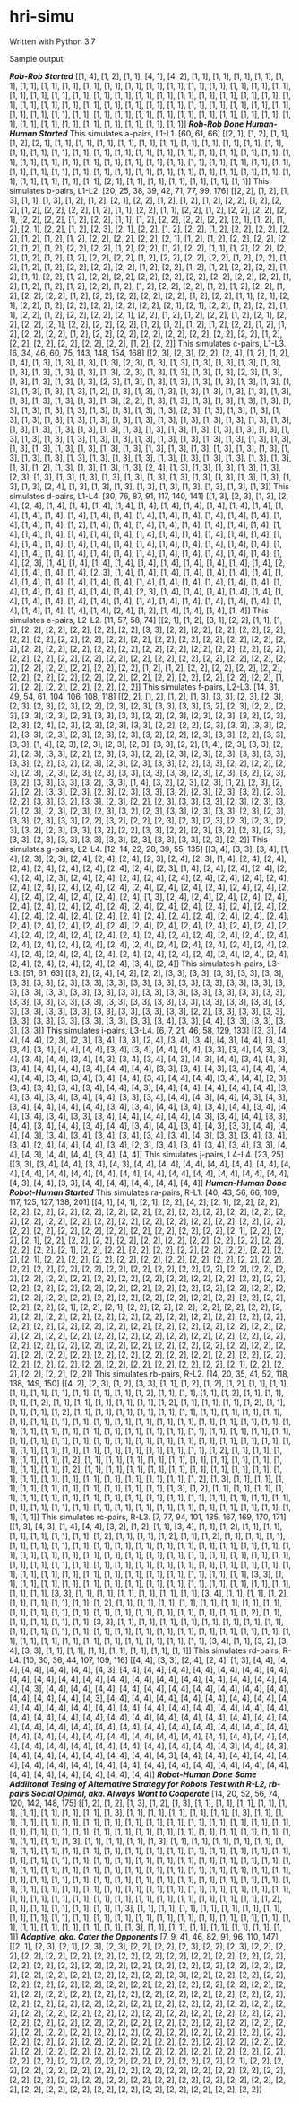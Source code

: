# hri-simu
Written with Python 3.7

Sample output:

***Rob-Rob Started***
[[1, 4], [1, 2], [1, 1], [4, 1], [4, 2], [1, 1], [1, 1], [1, 1], [1, 1], [1, 1], [1, 1], [1, 1], [1, 1], [1, 1], [1, 1], [1, 1], [1, 1], [1, 1], [1, 1], [1, 1], [1, 1], [1, 1], [1, 1], [1, 1], [1, 1], [1, 1], [1, 1], [1, 1], [1, 1], [1, 1], [1, 1], [1, 1], [1, 1], [1, 1], [1, 1], [1, 1], [1, 1], [1, 1], [1, 1], [1, 1], [1, 1], [1, 1], [1, 1], [1, 1], [1, 1], [1, 1], [1, 1], [1, 1], [1, 1], [1, 1], [1, 1], [1, 1], [1, 1], [1, 1], [1, 1], [1, 1], [1, 1], [1, 1], [1, 1], [1, 1], [1, 1], [1, 1], [1, 1], [1, 1], [1, 1], [1, 1], [1, 1], [1, 1], [1, 1], [1, 1], [1, 1], [1, 1]]
***Rob-Rob Done***
***Human-Human Started***
This simulates a-pairs, L1-L1.
[60, 61, 66]
[[2, 1], [1, 2], [1, 1], [1, 2], [2, 1], [1, 1], [1, 1], [1, 1], [1, 1], [1, 1], [1, 1], [1, 1], [1, 1], [1, 1], [1, 1], [1, 1], [1, 1], [1, 1], [1, 1], [1, 1], [1, 1], [1, 1], [1, 1], [1, 1], [1, 1], [1, 1], [1, 1], [1, 1], [1, 1], [1, 1], [1, 1], [1, 1], [1, 1], [1, 1], [1, 1], [1, 1], [1, 1], [1, 1], [1, 1], [1, 1], [1, 1], [1, 1], [1, 1], [1, 1], [1, 1], [1, 1], [1, 1], [1, 1], [1, 1], [1, 1], [1, 1], [1, 1], [1, 1], [1, 1], [1, 1], [1, 1], [1, 1], [1, 1], [1, 1], [1, 1], [1, 1], [2, 1], [1, 1], [1, 1], [1, 1], [1, 1], [1, 1], [1, 1]]
This simulates b-pairs, L1-L2.
[20, 25, 38, 39, 42, 71, 77, 99, 176]
[[2, 2], [1, 2], [1, 3], [1, 1], [1, 3], [1, 2], [1, 2], [2, 1], [2, 2], [1, 2], [1, 2], [1, 2], [2, 2], [1, 2], [2, 2], [1, 2], [2, 2], [2, 2], [1, 2], [1, 1], [2, 2], [1, 1], [2, 2], [1, 2], [2, 2], [2, 2], [2, 1], [2, 2], [2, 2], [1, 2], [2, 2], [1, 1], [1, 2], [2, 2], [2, 2], [2, 2], [2, 1], [1, 2], [1, 2], [2, 1], [2, 2], [1, 2], [2, 3], [2, 1], [2, 2], [1, 2], [2, 2], [1, 2], [2, 2], [2, 2], [2, 2], [1, 2], [1, 2], [1, 2], [2, 2], [2, 2], [2, 2], [2, 1], [1, 2], [1, 2], [2, 2], [2, 2], [2, 2], [1, 2], [1, 2], [2, 2], [2, 2], [1, 2], [2, 2], [1, 2], [2, 2], [1, 1], [1, 2], [2, 2], [2, 2], [1, 2], [1, 2], [1, 2], [2, 2], [2, 2], [1, 2], [2, 2], [2, 2], [2, 2], [1, 2], [2, 2], [1, 2], [1, 2], [1, 2], [2, 2], [2, 2], [2, 2], [1, 2], [2, 2], [1, 2], [1, 2], [2, 2], [2, 2], [1, 2], [1, 1], [2, 2], [1, 2], [2, 2], [2, 2], [2, 2], [2, 2], [2, 2], [2, 2], [2, 2], [2, 2], [1, 2], [1, 2], [1, 2], [1, 2], [2, 2], [1, 2], [1, 2], [2, 2], [2, 2], [1, 2], [1, 2], [2, 2], [1, 2], [2, 2], [2, 2], [1, 2], [2, 2], [2, 2], [2, 2], [2, 2], [1, 2], [2, 2], [1, 1], [2, 1], [2, 1], [2, 2], [1, 2], [2, 2], [2, 2], [2, 2], [2, 2], [2, 1], [2, 1], [2, 2], [1, 2], [2, 2], [1, 1], [2, 2], [1, 2], [2, 2], [2, 2], [2, 1], [2, 2], [1, 2], [1, 2], [2, 2], [1, 2], [2, 1], [2, 2], [2, 2], [2, 1], [2, 2], [2, 2], [2, 2], [1, 2], [1, 2], [1, 2], [1, 2], [2, 2], [1, 2], [1, 2], [2, 2], [2, 2], [1, 2], [2, 2], [2, 2], [2, 2], [2, 2], [2, 2], [2, 2], [2, 2], [1, 2], [2, 2], [2, 2], [2, 2], [2, 2], [2, 2], [1, 2], [2, 2]]
This simulates c-pairs, L1-L3.
[6, 34, 46, 60, 75, 143, 148, 154, 168]
[[2, 3], [2, 3], [2, 2], [2, 4], [1, 2], [1, 2], [1, 4], [1, 3], [1, 3], [1, 3], [1, 3], [2, 3], [1, 3], [1, 3], [1, 3], [1, 3], [1, 3], [1, 3], [1, 3], [1, 3], [1, 3], [1, 3], [1, 3], [2, 3], [1, 3], [1, 3], [1, 3], [1, 3], [2, 3], [1, 3], [1, 3], [1, 3], [1, 3], [1, 3], [2, 3], [1, 3], [1, 3], [1, 3], [1, 3], [1, 3], [1, 3], [1, 3], [1, 3], [1, 3], [1, 3], [1, 3], [1, 2], [1, 3], [1, 3], [1, 3], [1, 3], [1, 3], [1, 3], [1, 3], [1, 3], [1, 3], [1, 3], [1, 3], [1, 3], [1, 3], [2, 2], [1, 3], [1, 3], [1, 3], [1, 3], [1, 3], [1, 3], [1, 3], [1, 3], [1, 3], [1, 3], [1, 3], [1, 3], [1, 3], [1, 3], [2, 3], [1, 3], [1, 3], [1, 3], [1, 3], [1, 3], [1, 3], [1, 3], [1, 3], [1, 3], [1, 3], [1, 3], [1, 3], [1, 3], [1, 3], [1, 3], [1, 3], [1, 3], [1, 3], [1, 3], [1, 3], [1, 3], [1, 3], [1, 3], [1, 3], [1, 3], [1, 3], [1, 3], [1, 3], [1, 3], [1, 3], [1, 3], [1, 3], [1, 3], [1, 3], [1, 3], [1, 3], [1, 3], [1, 3], [1, 3], [1, 3], [1, 3], [1, 3], [1, 3], [1, 3], [1, 3], [1, 3], [1, 3], [1, 3], [1, 3], [1, 3], [1, 3], [1, 3], [1, 3], [1, 3], [1, 3], [1, 3], [1, 3], [1, 3], [1, 3], [1, 3], [1, 3], [1, 3], [1, 3], [1, 3], [1, 3], [1, 3], [1, 3], [1, 2], [1, 3], [1, 3], [1, 3], [1, 3], [2, 4], [1, 3], [1, 3], [1, 3], [1, 3], [1, 3], [2, 3], [1, 3], [1, 3], [1, 3], [1, 3], [1, 3], [1, 3], [1, 3], [1, 3], [1, 3], [1, 3], [1, 3], [1, 3], [1, 3], [2, 4], [1, 3], [1, 3], [1, 3], [1, 3], [1, 3], [1, 3], [1, 3], [1, 3], [1, 3]]
This simulates d-pairs, L1-L4.
[30, 76, 87, 91, 117, 140, 141]
[[1, 3], [2, 3], [1, 3], [2, 4], [2, 4], [1, 4], [1, 4], [1, 4], [1, 4], [1, 4], [1, 4], [1, 4], [1, 4], [1, 4], [1, 4], [1, 4], [1, 4], [1, 4], [1, 4], [1, 4], [1, 4], [1, 4], [1, 4], [1, 4], [1, 4], [1, 4], [1, 4], [1, 4], [1, 4], [1, 4], [1, 2], [1, 4], [1, 4], [1, 4], [1, 4], [1, 4], [1, 4], [1, 4], [1, 4], [1, 4], [1, 4], [1, 4], [1, 4], [1, 4], [1, 4], [1, 4], [1, 4], [1, 4], [1, 4], [1, 4], [1, 4], [1, 4], [1, 4], [1, 4], [1, 4], [1, 4], [1, 4], [1, 4], [1, 4], [1, 4], [1, 4], [1, 4], [1, 4], [1, 4], [1, 4], [1, 4], [1, 4], [1, 4], [1, 4], [1, 4], [1, 4], [1, 4], [1, 4], [1, 4], [1, 4], [1, 4], [2, 3], [1, 4], [1, 4], [1, 4], [1, 4], [1, 4], [1, 4], [1, 4], [1, 4], [1, 4], [1, 4], [2, 4], [1, 4], [1, 4], [1, 4], [2, 3], [1, 4], [1, 4], [1, 4], [1, 4], [1, 4], [1, 4], [1, 4], [1, 4], [1, 4], [1, 4], [1, 4], [1, 4], [1, 4], [1, 4], [1, 4], [1, 4], [1, 4], [1, 4], [1, 4], [1, 4], [1, 4], [1, 4], [1, 4], [1, 4], [1, 4], [2, 3], [1, 4], [1, 4], [1, 4], [1, 4], [1, 4], [1, 4], [1, 4], [1, 4], [1, 4], [1, 4], [1, 4], [1, 4], [1, 4], [1, 4], [1, 4], [1, 4], [1, 4], [1, 4], [1, 4], [1, 4], [1, 4], [1, 4], [2, 4], [1, 2], [1, 4], [1, 4], [1, 4], [1, 4]]
This simulates e-pairs, L2-L2.
[11, 57, 58, 74]
[[2, 1], [1, 2], [3, 1], [2, 2], [1, 1], [1, 2], [2, 2], [2, 2], [2, 2], [2, 2], [2, 2], [3, 3], [2, 2], [2, 2], [2, 2], [2, 2], [2, 2], [2, 2], [2, 2], [2, 2], [2, 2], [2, 2], [2, 2], [2, 2], [2, 2], [2, 2], [2, 2], [2, 2], [2, 2], [2, 2], [2, 2], [2, 2], [2, 2], [2, 2], [2, 2], [2, 2], [2, 2], [2, 2], [2, 2], [2, 2], [2, 2], [2, 2], [2, 2], [2, 2], [2, 2], [2, 2], [2, 2], [2, 2], [2, 2], [2, 2], [2, 2], [2, 2], [2, 2], [2, 2], [2, 2], [2, 2], [2, 2], [1, 2], [1, 2], [2, 2], [2, 2], [2, 2], [2, 2], [2, 2], [2, 2], [2, 2], [2, 2], [2, 2], [2, 2], [2, 2], [2, 2], [2, 2], [2, 2], [2, 2], [1, 2], [2, 2], [2, 2], [2, 2], [2, 2], [2, 2]]
This simulates f-pairs, L2-L3.
[14, 31, 49, 54, 61, 104, 106, 108, 118]
[[2, 2], [1, 2], [1, 2], [1, 3], [3, 3], [2, 3], [2, 3], [2, 3], [2, 3], [2, 3], [2, 2], [2, 3], [2, 3], [3, 3], [3, 3], [3, 2], [2, 3], [2, 2], [2, 3], [3, 3], [2, 3], [2, 3], [3, 3], [3, 3], [2, 2], [2, 3], [2, 3], [2, 3], [3, 2], [2, 3], [2, 3], [2, 4], [2, 3], [2, 3], [2, 3], [3, 3], [2, 2], [2, 2], [2, 3], [3, 3], [3, 3], [2, 2], [3, 3], [2, 3], [2, 3], [2, 3], [2, 3], [3, 2], [2, 2], [2, 3], [3, 3], [2, 2], [3, 3], [3, 3], [1, 4], [2, 3], [2, 3], [2, 3], [2, 3], [3, 3], [2, 2], [1, 4], [2, 3], [3, 3], [2, 2], [2, 3], [3, 3], [2, 2], [2, 3], [3, 3], [2, 2], [2, 3], [2, 3], [2, 3], [3, 3], [3, 3], [3, 3], [2, 2], [3, 2], [2, 3], [2, 3], [2, 3], [3, 3], [2, 2], [3, 3], [2, 2], [2, 2], [2, 3], [2, 3], [2, 3], [2, 3], [2, 3], [3, 3], [3, 3], [3, 3], [2, 3], [2, 3], [3, 2], [2, 3], [3, 2], [3, 3], [3, 3], [3, 2], [3, 3], [1, 4], [3, 2], [2, 3], [2, 3], [1, 2], [2, 3], [2, 2], [2, 2], [3, 3], [2, 3], [2, 3], [2, 3], [3, 3], [3, 2], [2, 3], [2, 3], [3, 2], [2, 3], [2, 2], [3, 3], [3, 2], [3, 3], [2, 3], [2, 2], [2, 3], [3, 3], [3, 3], [2, 3], [2, 3], [3, 2], [2, 3], [2, 3], [2, 3], [2, 3], [3, 2], [2, 3], [3, 3], [2, 3], [3, 3], [2, 3], [2, 3], [3, 3], [2, 3], [3, 3], [2, 2], [3, 2], [2, 2], [2, 3], [2, 3], [2, 3], [2, 3], [2, 3], [2, 3], [3, 2], [2, 3], [3, 3], [3, 2], [2, 2], [3, 3], [2, 2], [2, 3], [3, 2], [2, 3], [2, 3], [3, 3], [2, 3], [3, 3], [3, 3], [3, 3], [2, 3], [3, 3], [3, 3], [2, 3], [2, 2]]
This simulates g-pairs, L2-L4.
[12, 14, 22, 28, 39, 55, 135]
[[3, 4], [3, 3], [3, 4], [1, 4], [2, 3], [2, 3], [2, 4], [2, 4], [2, 4], [2, 3], [2, 4], [2, 3], [1, 4], [2, 4], [2, 4], [2, 4], [2, 4], [2, 4], [2, 4], [2, 4], [2, 4], [2, 3], [1, 4], [2, 4], [2, 4], [2, 4], [2, 4], [2, 4], [2, 3], [2, 4], [2, 4], [2, 4], [2, 4], [2, 4], [2, 4], [2, 4], [2, 4], [2, 4], [2, 4], [2, 4], [2, 4], [2, 4], [2, 4], [2, 4], [2, 4], [2, 4], [2, 4], [2, 4], [2, 4], [2, 4], [2, 4], [2, 4], [2, 4], [2, 4], [2, 4], [1, 3], [2, 4], [2, 4], [2, 4], [2, 4], [2, 4], [2, 4], [2, 4], [2, 4], [2, 4], [2, 4], [2, 4], [2, 4], [2, 4], [2, 4], [2, 4], [2, 4], [2, 4], [2, 4], [2, 4], [2, 4], [2, 4], [2, 4], [2, 4], [2, 4], [2, 4], [2, 4], [2, 4], [2, 4], [2, 4], [2, 4], [2, 4], [2, 4], [2, 4], [2, 4], [2, 4], [2, 4], [2, 4], [2, 4], [2, 4], [2, 4], [2, 4], [2, 4], [2, 4], [2, 4], [2, 4], [2, 4], [2, 4], [2, 4], [2, 4], [2, 4], [2, 4], [2, 4], [2, 4], [2, 4], [2, 4], [2, 4], [2, 4], [2, 4], [2, 4], [2, 4], [2, 4], [2, 4], [2, 4], [2, 4], [2, 4], [2, 4], [2, 4], [2, 4], [2, 4], [2, 4], [2, 4], [2, 4], [2, 4], [2, 4], [2, 4], [2, 4], [2, 4], [2, 4], [2, 4], [3, 4], [2, 4]]
This simulates h-pairs, L3-L3.
[51, 61, 63]
[[3, 2], [2, 4], [4, 2], [2, 2], [3, 3], [3, 3], [3, 3], [3, 3], [3, 3], [3, 3], [3, 3], [2, 3], [3, 3], [3, 3], [3, 3], [3, 3], [3, 3], [3, 3], [3, 3], [3, 3], [3, 3], [3, 3], [3, 3], [3, 3], [3, 3], [3, 3], [3, 3], [3, 3], [3, 3], [3, 3], [3, 3], [3, 3], [3, 3], [3, 3], [3, 3], [3, 3], [3, 3], [3, 3], [3, 3], [3, 3], [3, 3], [3, 3], [3, 3], [3, 3], [3, 3], [3, 3], [3, 3], [3, 3], [3, 3], [3, 3], [3, 3], [2, 2], [3, 3], [3, 3], [3, 3], [3, 3], [3, 3], [3, 3], [3, 3], [3, 3], [3, 3], [3, 4], [3, 3], [4, 4], [3, 3], [3, 3], [3, 3], [3, 3]]
This simulates i-pairs, L3-L4.
[6, 7, 21, 46, 58, 129, 133]
[[3, 3], [4, 4], [4, 4], [2, 3], [2, 3], [3, 4], [3, 3], [2, 4], [3, 4], [3, 4], [4, 3], [4, 4], [3, 4], [3, 4], [3, 4], [4, 4], [4, 4], [3, 4], [3, 4], [4, 4], [4, 4], [3, 3], [3, 4], [4, 3], [3, 4], [3, 4], [4, 4], [3, 4], [4, 3], [3, 4], [3, 4], [4, 3], [4, 3], [4, 4], [3, 4], [4, 3], [3, 4], [4, 4], [4, 4], [3, 4], [4, 4], [4, 4], [3, 3], [3, 4], [4, 3], [3, 4], [4, 4], [4, 4], [4, 4], [3, 4], [3, 4], [3, 4], [4, 4], [3, 4], [4, 4], [4, 4], [3, 4], [4, 4], [2, 3], [3, 4], [3, 4], [3, 4], [3, 4], [4, 4], [4, 3], [4, 4], [4, 4], [4, 4], [4, 4], [4, 4], [3, 4], [3, 4], [3, 4], [3, 4], [4, 4], [3, 3], [3, 4], [4, 4], [4, 3], [4, 4], [4, 3], [4, 3], [3, 4], [4, 4], [4, 4], [4, 4], [3, 4], [3, 4], [4, 4], [3, 4], [3, 4], [4, 4], [3, 4], [4, 4], [3, 4], [3, 4], [3, 3], [3, 4], [4, 4], [4, 4], [4, 4], [4, 3], [3, 4], [4, 4], [3, 3], [4, 4], [3, 4], [4, 4], [3, 4], [4, 4], [3, 4], [4, 4], [3, 4], [4, 3], [3, 3], [4, 4], [4, 4], [4, 3], [3, 4], [3, 4], [3, 4], [3, 4], [3, 4], [3, 4], [4, 3], [3, 3], [3, 4], [3, 4], [3, 4], [2, 4], [4, 4], [4, 4], [3, 4], [2, 3], [3, 4], [3, 4], [3, 4], [3, 4], [3, 3], [4, 4], [4, 3], [4, 4], [4, 4], [3, 4], [4, 4]]
This simulates j-pairs, L4-L4.
[23, 25]
[[3, 3], [3, 4], [4, 4], [3, 4], [4, 3], [4, 4], [4, 4], [4, 4], [4, 4], [4, 4], [4, 4], [4, 4], [4, 4], [4, 4], [4, 4], [4, 4], [4, 4], [4, 4], [4, 4], [4, 4], [4, 4], [4, 4], [4, 4], [4, 3], [4, 4], [3, 3], [4, 4], [4, 4], [4, 4], [4, 4], [4, 4]]
***Human-Human Done***
***Robot-Human Started***
This simulates ra-pairs, R-L1.
[40, 43, 56, 66, 109, 117, 125, 127, 138, 201]
[[4, 1], [4, 1], [2, 1], [2, 2], [4, 2], [2, 1], [2, 2], [2, 2], [2, 2], [2, 2], [2, 2], [2, 2], [2, 2], [2, 2], [2, 2], [2, 2], [2, 2], [2, 2], [2, 2], [2, 2], [2, 2], [2, 2], [2, 2], [2, 2], [2, 2], [2, 2], [2, 2], [2, 2], [2, 2], [2, 2], [2, 2], [2, 2], [2, 2], [2, 2], [2, 2], [2, 2], [2, 2], [2, 2], [2, 2], [2, 2], [2, 1], [2, 2], [2, 2], [2, 1], [2, 2], [2, 2], [2, 2], [2, 2], [2, 2], [2, 2], [2, 2], [2, 2], [2, 2], [2, 2], [2, 2], [2, 2], [2, 1], [2, 2], [2, 2], [2, 2], [2, 2], [2, 2], [2, 2], [2, 2], [2, 2], [2, 2], [2, 1], [2, 2], [2, 2], [2, 2], [2, 2], [2, 2], [2, 2], [2, 2], [2, 2], [2, 2], [2, 2], [2, 2], [2, 2], [2, 2], [2, 2], [2, 2], [2, 2], [2, 2], [2, 2], [2, 2], [2, 2], [2, 2], [2, 2], [2, 2], [2, 2], [2, 2], [2, 2], [2, 2], [2, 2], [2, 2], [2, 2], [2, 2], [2, 2], [2, 2], [2, 2], [2, 2], [2, 2], [2, 2], [2, 2], [2, 2], [2, 2], [2, 2], [2, 2], [2, 2], [2, 2], [2, 2], [2, 2], [2, 2], [2, 2], [2, 2], [2, 2], [2, 2], [2, 2], [2, 2], [2, 2], [2, 2], [2, 2], [2, 2], [2, 2], [2, 1], [2, 2], [2, 1], [2, 2], [2, 2], [2, 2], [2, 2], [2, 2], [2, 2], [2, 2], [2, 2], [2, 2], [2, 2], [2, 2], [2, 2], [2, 2], [2, 2], [2, 2], [2, 2], [2, 2], [2, 2], [2, 2], [2, 2], [2, 2], [2, 2], [2, 2], [2, 2], [2, 2], [2, 2], [2, 2], [2, 2], [2, 2], [2, 2], [2, 2], [2, 2], [2, 2], [2, 2], [2, 2], [2, 2], [2, 2], [2, 2], [2, 2], [2, 2], [2, 2], [2, 2], [2, 2], [2, 2], [2, 2], [2, 2], [2, 2], [2, 2], [2, 2], [2, 2], [2, 2], [2, 2], [2, 2], [2, 2], [2, 2], [2, 2], [2, 2], [2, 2], [2, 2], [2, 2], [2, 2], [2, 2], [2, 2], [2, 2], [2, 2], [2, 2], [2, 2], [2, 2], [2, 2], [2, 2], [2, 2], [2, 2], [2, 2], [2, 1], [2, 2], [2, 2], [2, 2], [2, 2], [2, 2]]
This simulates rb-pairs, R-L2.
[14, 20, 35, 41, 52, 118, 138, 149, 150]
[[4, 2], [2, 3], [1, 2], [3, 3], [1, 1], [1, 2], [1, 2], [1, 2], [1, 1], [1, 1], [1, 1], [1, 1], [1, 1], [1, 1], [1, 1], [1, 1], [1, 2], [1, 1], [1, 1], [1, 1], [1, 2], [1, 1], [1, 1], [1, 1], [1, 2], [1, 1], [1, 1], [1, 1], [1, 1], [1, 1], [1, 2], [1, 1], [1, 1], [1, 1], [1, 2], [1, 1], [1, 1], [1, 1], [1, 2], [1, 1], [1, 1], [1, 1], [1, 1], [1, 1], [1, 1], [1, 1], [1, 1], [1, 1], [1, 1], [1, 1], [1, 1], [1, 1], [1, 1], [1, 1], [1, 1], [1, 1], [1, 1], [1, 1], [1, 1], [1, 1], [1, 1], [1, 1], [1, 1], [1, 1], [1, 1], [1, 1], [1, 1], [1, 1], [1, 1], [1, 1], [1, 1], [1, 1], [1, 1], [1, 1], [1, 1], [1, 1], [1, 1], [1, 1], [1, 1], [1, 1], [1, 1], [1, 1], [1, 1], [1, 1], [1, 1], [1, 1], [1, 1], [1, 1], [1, 1], [1, 1], [1, 1], [1, 1], [1, 1], [1, 1], [1, 1], [1, 1], [1, 1], [1, 1], [1, 1], [1, 2], [1, 1], [1, 1], [1, 1], [1, 1], [1, 1], [1, 2], [1, 1], [1, 1], [1, 1], [1, 1], [1, 1], [1, 1], [1, 1], [1, 1], [1, 1], [1, 1], [1, 1], [1, 1], [1, 2], [1, 1], [1, 1], [1, 1], [1, 1], [1, 1], [1, 1], [1, 1], [1, 1], [1, 1], [1, 1], [1, 1], [1, 1], [1, 1], [1, 1], [1, 1], [1, 1], [1, 1], [1, 1], [1, 2], [1, 3], [1, 1], [1, 1], [1, 1], [1, 1], [1, 1], [1, 1], [1, 1], [1, 1], [1, 1], [1, 1], [1, 3], [1, 2], [1, 1], [1, 1], [1, 1], [1, 1], [1, 1], [1, 1], [1, 1], [1, 1], [1, 1], [1, 1], [1, 1], [1, 1], [1, 1], [1, 1], [1, 1], [1, 1], [1, 1], [1, 1], [1, 1], [1, 1], [1, 1], [1, 1], [1, 1], [1, 1], [1, 1], [1, 1], [1, 1], [1, 1], [1, 1], [1, 1], [1, 1], [1, 1]]
This simulates rc-pairs, R-L3.
[7, 77, 94, 101, 135, 167, 169, 170, 171]
[[1, 3], [4, 3], [1, 4], [4, 4], [3, 2], [1, 2], [1, 1], [3, 4], [1, 1], [1, 2], [1, 1], [1, 1], [1, 1], [1, 1], [1, 1], [1, 1], [1, 2], [1, 1], [1, 1], [1, 2], [1, 1], [1, 2], [1, 1], [1, 1], [1, 1], [1, 1], [1, 1], [1, 1], [1, 1], [1, 1], [1, 1], [1, 1], [1, 1], [1, 1], [1, 1], [1, 1], [1, 1], [1, 1], [1, 1], [1, 1], [1, 1], [1, 1], [1, 1], [1, 1], [1, 1], [1, 1], [1, 1], [1, 1], [1, 1], [1, 1], [1, 1], [1, 1], [1, 1], [1, 1], [1, 1], [1, 1], [1, 1], [1, 1], [1, 1], [1, 1], [1, 1], [1, 1], [1, 1], [1, 1], [1, 1], [1, 1], [1, 1], [1, 1], [1, 1], [1, 1], [1, 1], [1, 1], [1, 1], [1, 1], [1, 1], [1, 1], [1, 1], [3, 3], [1, 1], [1, 1], [1, 1], [1, 1], [1, 1], [1, 1], [1, 1], [1, 1], [1, 1], [1, 1], [1, 1], [1, 1], [1, 1], [1, 1], [1, 1], [1, 1], [3, 3], [1, 1], [1, 1], [1, 1], [1, 1], [1, 1], [1, 1], [3, 4], [1, 1], [1, 1], [1, 2], [1, 1], [1, 1], [1, 1], [1, 1], [1, 2], [1, 1], [1, 1], [1, 1], [1, 1], [1, 1], [1, 1], [1, 1], [1, 1], [1, 1], [1, 1], [1, 1], [1, 1], [1, 1], [1, 1], [1, 1], [1, 1], [1, 1], [1, 1], [1, 1], [1, 2], [1, 1], [1, 1], [1, 1], [1, 1], [1, 1], [3, 3], [1, 1], [1, 1], [1, 1], [1, 1], [1, 1], [1, 1], [1, 1], [1, 1], [1, 1], [1, 1], [1, 1], [1, 1], [1, 1], [1, 1], [1, 1], [1, 1], [1, 1], [1, 1], [1, 1], [1, 1], [1, 1], [1, 1], [1, 1], [1, 1], [1, 1], [1, 1], [1, 1], [1, 1], [1, 1], [1, 1], [1, 1], [3, 4], [1, 1], [3, 2], [3, 4], [3, 3], [1, 1], [1, 1], [1, 1], [1, 1], [1, 1], [1, 1], [1, 1]]
This simulates rd-pairs, R-L4.
[10, 30, 36, 44, 107, 109, 116]
[[4, 4], [3, 3], [2, 4], [2, 4], [1, 3], [4, 4], [4, 4], [4, 4], [4, 4], [4, 4], [4, 3], [4, 4], [4, 4], [4, 4], [4, 4], [4, 4], [4, 4], [4, 4], [4, 4], [4, 4], [4, 4], [4, 4], [4, 4], [4, 4], [4, 4], [4, 4], [4, 4], [4, 4], [4, 4], [4, 4], [4, 3], [4, 4], [4, 4], [4, 4], [4, 4], [4, 4], [4, 4], [4, 4], [4, 4], [4, 4], [4, 4], [4, 4], [4, 4], [4, 4], [4, 3], [4, 4], [4, 4], [4, 4], [4, 4], [4, 4], [4, 4], [4, 4], [4, 4], [4, 4], [4, 4], [4, 4], [4, 4], [4, 4], [4, 4], [4, 4], [4, 4], [4, 4], [4, 4], [4, 4], [4, 4], [4, 4], [4, 4], [4, 4], [4, 4], [4, 4], [4, 4], [4, 4], [4, 4], [4, 4], [4, 4], [4, 4], [4, 4], [4, 4], [4, 4], [4, 4], [4, 4], [4, 4], [4, 4], [4, 4], [4, 4], [4, 4], [4, 4], [4, 4], [4, 4], [4, 4], [4, 4], [4, 4], [4, 4], [4, 4], [4, 4], [4, 4], [4, 4], [4, 4], [4, 4], [4, 4], [4, 4], [4, 4], [4, 4], [4, 4], [4, 4], [4, 4], [4, 4], [4, 3], [4, 4], [4, 3], [4, 4], [4, 4], [4, 4], [4, 4], [4, 4], [4, 4], [4, 3], [4, 4], [4, 4], [4, 4], [4, 4], [4, 4], [4, 4], [4, 4], [4, 4], [4, 4], [4, 4], [4, 4], [4, 4], [4, 4], [4, 4], [4, 4], [4, 4], [4, 4], [4, 4], [4, 4], [4, 4], [4, 4], [4, 4]]
***Robot-Human Done***
***Some Addiitonal Tesing of Alternative Strategy for Robots***
***Test with R-L2, rb-pairs***
***Social Opimal, aka. Always Want to Cooperate***
[14, 20, 52, 56, 74, 120, 142, 148, 175]
[[1, 2], [1, 2], [1, 3], [1, 2], [1, 3], [1, 1], [1, 1], [1, 1], [1, 1], [1, 1], [1, 1], [1, 1], [1, 1], [1, 1], [1, 3], [1, 1], [1, 1], [1, 1], [1, 1], [1, 1], [1, 3], [1, 1], [1, 1], [1, 1], [1, 1], [1, 1], [1, 1], [1, 1], [1, 1], [1, 1], [1, 1], [1, 1], [1, 1], [1, 1], [1, 1], [1, 1], [1, 1], [1, 1], [1, 1], [1, 1], [1, 1], [1, 1], [1, 1], [1, 1], [1, 1], [1, 1], [1, 1], [1, 1], [1, 1], [1, 1], [1, 1], [1, 1], [1, 3], [1, 1], [1, 1], [1, 1], [1, 3], [1, 1], [1, 1], [1, 1], [1, 1], [1, 1], [1, 1], [1, 1], [1, 1], [1, 1], [1, 1], [1, 1], [1, 1], [1, 1], [1, 1], [1, 1], [1, 1], [1, 1], [1, 1], [1, 1], [1, 1], [1, 1], [1, 1], [1, 1], [1, 1], [1, 1], [1, 1], [1, 1], [1, 1], [1, 1], [1, 1], [1, 1], [1, 1], [1, 1], [1, 1], [1, 1], [1, 1], [1, 1], [1, 1], [1, 1], [1, 1], [1, 1], [1, 1], [1, 1], [1, 1], [1, 1], [1, 1], [1, 1], [1, 1], [1, 1], [1, 1], [1, 1], [1, 1], [1, 1], [1, 1], [1, 1], [1, 1], [1, 1], [1, 1], [1, 1], [1, 1], [1, 1], [1, 1], [1, 1], [1, 1], [1, 1], [1, 1], [1, 1], [1, 1], [1, 1], [1, 1], [1, 1], [1, 1], [1, 1], [1, 1], [1, 1], [1, 1], [1, 1], [1, 1], [1, 1], [1, 1], [1, 1], [1, 1], [1, 1], [1, 1], [1, 1], [1, 2], [1, 1], [1, 1], [1, 1], [1, 1], [1, 1], [1, 3], [1, 1], [1, 1], [1, 1], [1, 1], [1, 1], [1, 1], [1, 1], [1, 1], [1, 1], [1, 1], [1, 1], [1, 1], [1, 1], [1, 1], [1, 1], [1, 1], [1, 1], [1, 1], [1, 1], [1, 1], [1, 1], [1, 1], [1, 1], [1, 1], [1, 1], [1, 1], [1, 3], [1, 1], [1, 1], [1, 1], [1, 1], [1, 1], [1, 1], [1, 1]]
***Adaptive, aka. Cater the Opponents***
[7, 9, 41, 46, 82, 91, 96, 110, 147]
[[2, 1], [2, 3], [2, 1], [2, 3], [2, 3], [2, 2], [2, 2], [2, 3], [2, 2], [2, 3], [2, 2], [2, 2], [2, 2], [2, 2], [2, 2], [2, 2], [2, 2], [2, 2], [2, 2], [2, 2], [2, 2], [2, 2], [2, 2], [2, 2], [2, 2], [2, 2], [2, 2], [2, 2], [2, 2], [2, 2], [2, 2], [2, 2], [2, 2], [2, 2], [2, 2], [2, 2], [2, 2], [2, 2], [2, 2], [2, 2], [2, 2], [2, 3], [2, 2], [2, 2], [2, 2], [2, 2], [2, 2], [2, 2], [2, 2], [2, 2], [2, 2], [2, 2], [2, 2], [2, 2], [2, 2], [2, 2], [2, 2], [2, 2], [2, 2], [2, 2], [2, 2], [2, 2], [2, 2], [2, 2], [2, 2], [2, 2], [2, 2], [2, 2], [2, 2], [2, 2], [2, 2], [2, 2], [2, 2], [2, 2], [2, 2], [2, 2], [2, 2], [2, 2], [2, 2], [2, 2], [2, 2], [2, 2], [2, 2], [2, 2], [2, 2], [2, 2], [2, 2], [2, 2], [2, 2], [2, 2], [2, 2], [2, 2], [2, 2], [2, 2], [2, 2], [2, 2], [2, 2], [2, 2], [2, 2], [2, 2], [2, 2], [2, 2], [2, 2], [2, 2], [2, 2], [2, 2], [2, 2], [2, 2], [2, 2], [2, 2], [2, 2], [2, 2], [2, 2], [2, 2], [2, 2], [2, 2], [2, 2], [2, 2], [2, 2], [2, 2], [2, 2], [2, 2], [2, 2], [2, 2], [2, 2], [2, 2], [2, 2], [2, 2], [2, 2], [2, 2], [2, 2], [2, 2], [2, 2], [2, 2], [2, 2], [2, 2], [2, 2], [2, 2], [2, 2], [2, 2], [2, 2], [2, 2], [2, 2], [2, 2], [2, 2], [2, 2], [2, 2], [2, 1], [2, 2], [2, 2], [2, 2], [2, 2], [2, 2], [2, 2], [2, 2], [2, 2], [2, 2], [2, 2], [2, 2], [2, 2], [2, 2], [2, 2], [2, 2], [2, 2], [2, 2], [2, 2], [2, 2], [2, 2], [2, 2], [2, 2], [2, 2], [2, 2], [2, 2], [2, 2], [2, 2], [2, 2], [2, 2], [2, 2], [2, 2], [2, 2], [2, 2], [2, 2], [2, 2]]

